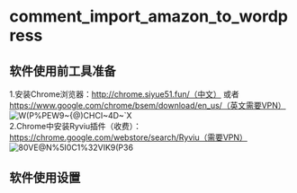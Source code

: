 # comment_import_amazon_to_wordpress
## 软件使用前工具准备
1.安装Chrome浏览器：http://chrome.siyue51.fun/（中文） 或者 https://www.google.com/chrome/bsem/download/en_us/（英文需要VPN）  
![W(P%PEW9~{@)CHCI~4D~`X](https://user-images.githubusercontent.com/44847916/199862216-f95363f3-c1fb-42be-ac65-0e2903fc3628.png)  
2.Chrome中安装Ryviu插件（收费）：https://chrome.google.com/webstore/search/Ryviu（需要VPN）  
![80VE@N%5I0C1%32VIK9(P36](https://user-images.githubusercontent.com/44847916/199862295-33d6b7ba-6df8-4535-8d88-a698735c4b57.png)  
## 软件使用设置
